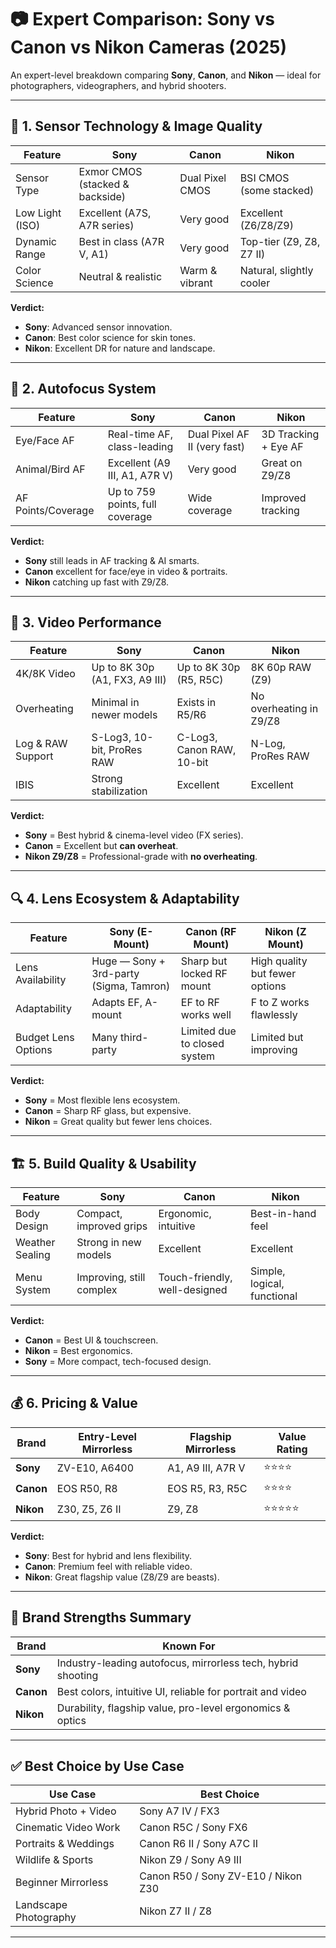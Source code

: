 # 📷 Expert Comparison: Sony vs Canon vs Nikon Cameras (2025)

An expert-level breakdown comparing **Sony**, **Canon**, and **Nikon** — ideal for photographers, videographers, and hybrid shooters.

---

## 📸 1. Sensor Technology & Image Quality

| Feature               | **Sony**                            | **Canon**                         | **Nikon**                          |
|----------------------|-------------------------------------|-----------------------------------|------------------------------------|
| Sensor Type           | Exmor CMOS (stacked & backside)     | Dual Pixel CMOS                   | BSI CMOS (some stacked)           |
| Low Light (ISO)       | Excellent (A7S, A7R series)         | Very good                         | Excellent (Z6/Z8/Z9)              |
| Dynamic Range         | Best in class (A7R V, A1)           | Very good                         | Top-tier (Z9, Z8, Z7 II)          |
| Color Science         | Neutral & realistic                 | Warm & vibrant                    | Natural, slightly cooler          |

**Verdict:**  
- **Sony**: Advanced sensor innovation.  
- **Canon**: Best color science for skin tones.  
- **Nikon**: Excellent DR for nature and landscape.

---

## 🎯 2. Autofocus System

| Feature              | **Sony**                          | **Canon**                         | **Nikon**                         |
|---------------------|-----------------------------------|-----------------------------------|-----------------------------------|
| Eye/Face AF         | Real-time AF, class-leading       | Dual Pixel AF II (very fast)      | 3D Tracking + Eye AF              |
| Animal/Bird AF      | Excellent (A9 III, A1, A7R V)     | Very good                         | Great on Z9/Z8                    |
| AF Points/Coverage  | Up to 759 points, full coverage   | Wide coverage                     | Improved tracking                 |

**Verdict:**  
- **Sony** still leads in AF tracking & AI smarts.  
- **Canon** excellent for face/eye in video & portraits.  
- **Nikon** catching up fast with Z9/Z8.

---

## 🎥 3. Video Performance

| Feature             | **Sony**                            | **Canon**                         | **Nikon**                         |
|--------------------|-------------------------------------|-----------------------------------|-----------------------------------|
| 4K/8K Video         | Up to 8K 30p (A1, FX3, A9 III)      | Up to 8K 30p (R5, R5C)            | 8K 60p RAW (Z9)                   |
| Overheating         | Minimal in newer models            | Exists in R5/R6                   | No overheating in Z9/Z8          |
| Log & RAW Support   | S-Log3, 10-bit, ProRes RAW         | C-Log3, Canon RAW, 10-bit         | N-Log, ProRes RAW                |
| IBIS                | Strong stabilization               | Excellent                         | Excellent                         |

**Verdict:**  
- **Sony** = Best hybrid & cinema-level video (FX series).  
- **Canon** = Excellent but **can overheat**.  
- **Nikon Z9/Z8** = Professional-grade with **no overheating**.

---

## 🔍 4. Lens Ecosystem & Adaptability

| Feature           | **Sony (E-Mount)**                 | **Canon (RF Mount)**                 | **Nikon (Z Mount)**                 |
|------------------|------------------------------------|--------------------------------------|-------------------------------------|
| Lens Availability | Huge — Sony + 3rd-party (Sigma, Tamron) | Sharp but locked RF mount            | High quality but fewer options      |
| Adaptability      | Adapts EF, A-mount                 | EF to RF works well                 | F to Z works flawlessly             |
| Budget Lens Options | Many third-party                 | Limited due to closed system        | Limited but improving               |

**Verdict:**  
- **Sony** = Most flexible lens ecosystem.  
- **Canon** = Sharp RF glass, but expensive.  
- **Nikon** = Great quality but fewer lens choices.

---

## 🏗️ 5. Build Quality & Usability

| Feature         | **Sony**                          | **Canon**                        | **Nikon**                        |
|----------------|-----------------------------------|----------------------------------|----------------------------------|
| Body Design    | Compact, improved grips           | Ergonomic, intuitive             | Best-in-hand feel               |
| Weather Sealing| Strong in new models              | Excellent                        | Excellent                        |
| Menu System    | Improving, still complex          | Touch-friendly, well-designed    | Simple, logical, functional     |

**Verdict:**  
- **Canon** = Best UI & touchscreen.  
- **Nikon** = Best ergonomics.  
- **Sony** = More compact, tech-focused design.

---

## 💰 6. Pricing & Value

| Brand     | Entry-Level Mirrorless | Flagship Mirrorless             | Value Rating |
|-----------|------------------------|----------------------------------|--------------|
| **Sony**  | ZV-E10, A6400          | A1, A9 III, A7R V               | ⭐⭐⭐⭐         |
| **Canon** | EOS R50, R8            | EOS R5, R3, R5C                 | ⭐⭐⭐⭐         |
| **Nikon** | Z30, Z5, Z6 II         | Z9, Z8                          | ⭐⭐⭐⭐⭐        |

**Verdict:**  
- **Sony**: Best for hybrid and lens flexibility.  
- **Canon**: Premium feel with reliable video.  
- **Nikon**: Great flagship value (Z8/Z9 are beasts).

---

## 🧠 Brand Strengths Summary

| Brand     | Known For                                                          |
|-----------|--------------------------------------------------------------------|
| **Sony**  | Industry-leading autofocus, mirrorless tech, hybrid shooting       |
| **Canon** | Best colors, intuitive UI, reliable for portrait and video         |
| **Nikon** | Durability, flagship value, pro-level ergonomics & optics          |

---

## ✅ Best Choice by Use Case

| Use Case                  | Best Choice                             |
|---------------------------|------------------------------------------|
| Hybrid Photo + Video      | Sony A7 IV / FX3                         |
| Cinematic Video Work      | Canon R5C / Sony FX6                     |
| Portraits & Weddings      | Canon R6 II / Sony A7C II                |
| Wildlife & Sports         | Nikon Z9 / Sony A9 III                   |
| Beginner Mirrorless       | Canon R50 / Sony ZV-E10 / Nikon Z30      |
| Landscape Photography     | Nikon Z7 II / Z8                         |

---

